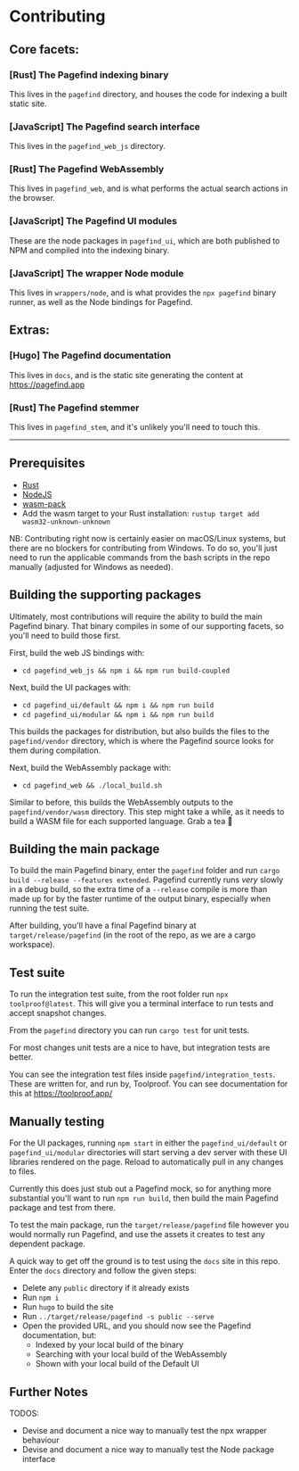 # Contributing

## Core facets:

### [Rust] The Pagefind indexing binary
This lives in the `pagefind` directory, and houses the code for indexing a built static site.

### [JavaScript] The Pagefind search interface
This lives in the `pagefind_web_js` directory.

### [Rust] The Pagefind WebAssembly
This lives in `pagefind_web`, and is what performs the actual search actions in the browser.

### [JavaScript] The Pagefind UI modules
These are the node packages in `pagefind_ui`, which are both published to NPM and compiled into the indexing binary.

### [JavaScript] The wrapper Node module
This lives in `wrappers/node`, and is what provides the `npx pagefind` binary runner, as well as the Node bindings for Pagefind.

## Extras:

### [Hugo] The Pagefind documentation
This lives in `docs`, and is the static site generating the content at https://pagefind.app

### [Rust] The Pagefind stemmer
This lives in `pagefind_stem`, and it's unlikely you'll need to touch this.

***

## Prerequisites

- [Rust](https://www.rust-lang.org/tools/install)
- [NodeJS](https://nodejs.org/en/download)
- [wasm-pack](https://rustwasm.github.io/wasm-pack/installer/)
- Add the wasm target to your Rust installation: `rustup target add wasm32-unknown-unknown`

NB: Contributing right now is certainly easier on macOS/Linux systems, but there are no blockers for contributing from Windows.
To do so, you'll just need to run the applicable commands from the bash scripts in the repo manually (adjusted for Windows as needed).

## Building the supporting packages

Ultimately, most contributions will require the ability to build the main Pagefind binary.
That binary compiles in some of our supporting facets, so you'll need to build those first.

First, build the web JS bindings with:
- `cd pagefind_web_js && npm i && npm run build-coupled`

Next, build the UI packages with:
- `cd pagefind_ui/default && npm i && npm run build`
- `cd pagefind_ui/modular && npm i && npm run build`

This builds the packages for distribution, but also builds the files to the `pagefind/vendor` directory,
which is where the Pagefind source looks for them during compilation.

Next, build the WebAssembly package with:
- `cd pagefind_web && ./local_build.sh`

Similar to before, this builds the WebAssembly outputs to the `pagefind/vendor/wasm` directory.
This step might take a while, as it needs to build a WASM file for each supported language. Grab a tea 🙂

## Building the main package

To build the main Pagefind binary, enter the `pagefind` folder and run `cargo build --release --features extended`.
Pagefind currently runs _very_ slowly in a debug build, so the extra time of a `--release` compile is more than made up
for by the faster runtime of the output binary, especially when running the test suite.

After building, you'll have a final Pagefind binary at `target/release/pagefind` (in the root of the repo, as we are a cargo workspace).

## Test suite

To run the integration test suite, from the root folder run `npx toolproof@latest`.
This will give you a terminal interface to run tests and accept snapshot changes.

From the `pagefind` directory you can run `cargo test` for unit tests.

For most changes unit tests are a nice to have, but integration tests are better.

You can see the integration test files inside `pagefind/integration_tests`. These are written for, and run by, Toolproof.
You can see documentation for this at https://toolproof.app/

## Manually testing

For the UI packages, running `npm start` in either the `pagefind_ui/default` or `pagefind_ui/modular` directories will
start serving a dev server with these UI libraries rendered on the page. Reload to automatically pull in any changes to files.

Currently this does just stub out a Pagefind mock, so for anything more substantial you'll want to run `npm run build`, then build
the main Pagefind package and test from there.

To test the main package, run the `target/release/pagefind` file however you would normally run Pagefind, and use the assets it creates
to test any dependent package.

A quick way to get off the ground is to test using the `docs` site in this repo. Enter the `docs` directory and follow the given steps:

- Delete any `public` directory if it already exists
- Run `npm i`
- Run `hugo` to build the site
- Run `../target/release/pagefind -s public --serve`
- Open the provided URL, and you should now see the Pagefind documentation, but:
  - Indexed by your local build of the binary
  - Searching with your local build of the WebAssembly
  - Shown with your local build of the Default UI

## Further Notes

TODOS:
- Devise and document a nice way to manually test the npx wrapper behaviour
- Devise and document a nice way to manually test the Node package interface
